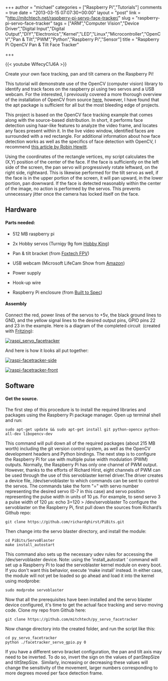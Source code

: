 +++
author = "michael"
categories = ["Raspberry Pi","Tutorials"]
comments = true
date = "2013-03-15 07:07:30+00:00"
layout = "post"
link = "http://mitchtech.net/raspberry-pi-servo-face-tracker/"
slug = "raspberry-pi-servo-face-tracker"
tags = ["ARM","Computer Vision","Device Driver","Digital Input","Digital Output","DIY","Electronics","Kernel","LED","Linux","Microcontroller","OpenCV","Pan &amp; Tilt","PWM","Python","Raspberry Pi","Sensor"]
title = "Raspberry Pi OpenCV Pan & Tilt Face Tracker"

+++

{{< youtube WlfecyC1J6A >}}

Create your own face tracking, pan and tilt camera on the Raspberry Pi!

This tutorial will demonstrate use of the OpenCV (computer vision) library to identify and track faces on the raspberry pi using two servos and a USB webcam. For the interested, I previously covered a more thorough overview of the installation of OpenCV from source [here](http://mitchtech.net/raspberry-pi-opencv/), however, I have found that the apt package is sufficient for all but the most bleeding edge of projects.

This project is based on the OpenCV face tracking example that comes along with the source-based distribution. In short, it performs face detection using haar-like features to analyze the video frame, and locates any faces present within it. In the live video window, identified faces are surrounded with a red rectangle. For additional information about how face detection works as well as the specifics of face detection with OpenCV, I recommend [this article by Robin Hewitt](http://www.cognotics.com/opencv/servo_2007_series/part_2/sidebar.html).

Using the coordinates of the rectangle vertices, my script calculates the (X,Y) position of the center of the face. If the face is sufficiently on the left side of the screen, the pan servo will progressively rotate leftward, on the right side, rightward. This is likewise performed for the tilt servo as well, if the face is in the upper portion of the screen, it will pan upward, in the lower portion, pan downward. If the face is detected reasonably within the center of the image, no action is performed by the servos. This prevents unnecessary jitter once the camera has locked itself on the face.

## Hardware

#### Parts needed:

  * 512 MB raspberry pi

  * 2x Hobby servos (Turnigy 9g fom [Hobby King](http://www.hobbyking.com/hobbyking/store/__9549__Turnigy_TG9e_9g_1_5kg_0_10sec_Eco_Micro_Servo.html))

  * Pan & tilt bracket (from [Foxtech FPV](http://www.foxtechfpv.com/plastic-pantilt-for-9g-servos-p-227.html))

  * USB webcam (Microsoft LifeCam Show from [Amazon](http://www.amazon.com/Microsoft-LifeCam-Show-Webcam-Black/dp/B001DWI1F0))

  * Power supply

  * Hook-up wire

  * Raspberry Pi enclosure (from [Built to Spec](http://builttospecstore.storenvy.com/products/745661-clear-raspberry-pi-enclosure-kit))

#### Assembly

Connect the red, power lines of the servos to +5v, the black ground lines to GND, and the yellow signal lines to the desired output pins, GPIO pins 22 and 23 in the example. Here is a diagram of the completed circuit  (created with [Fritzing](http://fritzing.org/)):

[![raspi_servo_facetracker](http://mitchtech.net/wp-content/uploads/2013/01/raspi_servo_facetracker-270x300.png)](http://mitchtech.net/raspberry-pi-servo-face-tracker/raspi_servo_facetracker/)

And here is how it looks all put together:

[![raspi-facetracker-side](http://mitchtech.net/wp-content/uploads/2013/03/raspi-facetracker-side-300x225.jpg)](http://mitchtech.net/raspberry-pi-servo-face-tracker/raspi-facetracker-side/)

[![raspi-facetracker-front](http://mitchtech.net/wp-content/uploads/2013/03/raspi-facetracker-front-225x300.jpg)](http://mitchtech.net/raspberry-pi-servo-face-tracker/raspi-facetracker-front/)

## Software

#### Get the source.

The first step of this procedure is to install the required libraries and packages using the Raspberry Pi package manager. Open up terminal shell and run:

```
sudo apt-get update && sudo apt-get install git python-opencv python-all-dev libopencv-dev
```

This command will pull down all of the required packages (about 215 MB worth) including the git version control system, as well as the OpenCV development headers and Python bindings. The next step is to configure the Raspberry Pi for use with multiple pulse width modulation (PWM) outputs. Normally, the Raspberry Pi has only one channel of PWM output. However, thanks to the efforts of Richard Hirst, eight channels of PWM can be used through the use of this servoblaster kernel driver.The driver creates a device file, /dev/servoblaster to which commands can be sent to control the servos. The commands take the form "=" with servo number representing the desired servo (0-7 in this case) and servo position representing the pulse width in units of 10 µs. For example, to send servo 3 a pulse width of 120 µs: echo 3=120 > /dev/servoblaster To configure the servoblaster on the Raspberry Pi, first pull down the sources from Richard’s Github repo:

```
git clone https://github.com/richardghirst/PiBits.git
```

Then change into the servo blaster directory, and install the module:

```
cd PiBits/ServoBlaster
make install_autostart
```

This command also sets up the necessary udev rules for accessing the /dev/servoblaster device. Note: using the ’install_autostart ’ command will set up a Raspberry Pi to load the servoblaster kernel module on every boot. If you don't want this behavior, execute ‘make install’ instead. In either case, the module will not yet be loaded so go ahead and load it into the kernel using modprobe:

```
sudo modprobe servoblaster
```

Now that all the prerequisites have been installed and the servo blaster device configured, it's time to get the actual face tracking and servo moving code. Clone my repo from Github here:

```
git clone https://github.com/mitchtech/py_servo_facetracker
```

Now change directory into the created folder, and run the script like this:

```
cd py_servo_facetracker
python ./facetracker_servo_gpio.py 0
```

If you have a different servo bracket configuration, the pan and tilt axis may need to be inverted. To do so, invert the sign on the values of panStepSize and tiltStepSize.  Similarly, increasing or decreasing these values will change the sensitivity of the movement, larger numbers corresponding to more degrees moved per face detection frame.

